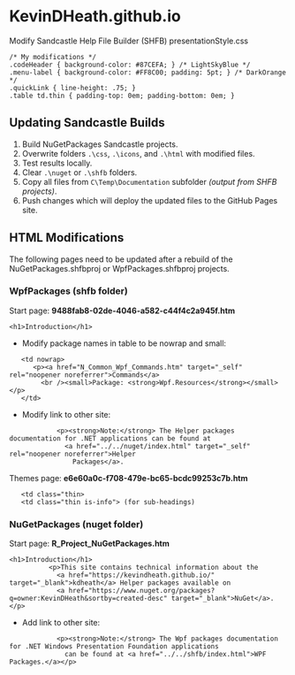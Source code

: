 # KevinDHeath.github.io

Modify Sandcastle Help File Builder (SHFB) presentationStyle.css
~~~
/* My modifications */
.codeHeader { background-color: #87CEFA; } /* LightSkyBlue */
.menu-label { background-color: #FF8C00; padding: 5pt; } /* DarkOrange */
.quickLink { line-height: .75; }
.table td.thin { padding-top: 0em; padding-bottom: 0em; }
~~~

## Updating Sandcastle Builds
1. Build NuGetPackages Sandcastle projects.
2. Overwrite folders `.\css`, `.\icons`, and `.\html` with modified files.
3. Test results locally.
4. Clear `.\nuget` or `.\shfb` folders.
5. Copy all files from `C\Temp\Documentation` subfolder _(output from SHFB projects)_.
6. Push changes which will deploy the updated files to the GitHub Pages site.

## HTML Modifications
The following pages need to be updated after a rebuild of the NuGetPackages.shfbproj
or WpfPackages.shfbproj projects.

### WpfPackages (shfb folder)
Start page: **9488fab8-02de-4046-a582-c44f4c2a945f.htm**
~~~
<h1>Introduction</h1>
~~~
- Modify package names in table to be nowrap and small:
~~~
   <td nowrap>
      <p><a href="N_Common_Wpf_Commands.htm" target="_self" rel="noopener noreferrer">Commands</a>
        <br /><small>Package: <strong>Wpf.Resources</strong></small></p>
   </td>
~~~
- Modify link to other site:
~~~
            <p><strong>Note:</strong> The Helper packages documentation for .NET applications can be found at
              <a href="../../nuget/index.html" target="_self" rel="noopener noreferrer">Helper
                Packages</a>.
~~~
Themes page: **e6e60a0c-f708-479e-bc65-bcdc99253c7b.htm**
~~~
   <td class="thin>
   <td class="thin is-info"> (for sub-headings)
~~~

### NuGetPackages (nuget folder)
Start page: **R_Project_NuGetPackages.htm**
~~~
<h1>Introduction</h1>
          <p>This site contains technical information about the
            <a href="https://kevindheath.github.io/" target="_blank">kdheath</a> Helper packages available on
            <a href="https://www.nuget.org/packages?q=owner:KevinDHeath&sortby=created-desc" target="_blank">NuGet</a>.</p>

~~~
- Add link to other site:
~~~
            <p><strong>Note:</strong> The Wpf packages documentation for .NET Windows Presentation Foundation applications
              can be found at <a href="../../shfb/index.html">WPF Packages.</a></p>
~~~